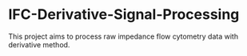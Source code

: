 # IFC-Derivative-Signal-Processing
This project aims to process raw impedance flow cytometry data with derivative method.

